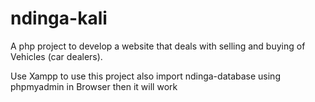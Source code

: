 # ndinga-kali
A php project to develop a website that deals with selling and buying of Vehicles (car dealers).

Use Xampp to use this project also import ndinga-database using phpmyadmin in Browser then it will work 
